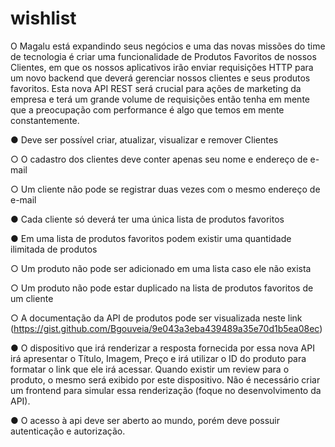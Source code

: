 # wishlist
O Magalu está expandindo seus negócios e uma das novas missões do time de tecnologia é criar uma funcionalidade de Produtos Favoritos de nossos Clientes, em que os nossos aplicativos irão enviar requisições HTTP para um novo backend que deverá gerenciar nossos clientes e seus produtos favoritos. Esta nova API REST será crucial para ações de marketing da empresa e terá um grande volume de requisições então tenha em mente que a preocupação com performance é algo que temos em mente constantemente.

● Deve ser possível criar, atualizar, visualizar e remover Clientes

  ○ O cadastro dos clientes deve conter apenas seu nome e endereço de e-mail
  
  ○ Um cliente não pode se registrar duas vezes com o mesmo endereço de e-mail

● Cada cliente só deverá ter uma única lista de produtos favoritos

● Em uma lista de produtos favoritos podem existir uma quantidade ilimitada de produtos

  ○ Um produto não pode ser adicionado em uma lista caso ele não exista

  ○ Um produto não pode estar duplicado na lista de produtos favoritos de um cliente

  ○ A documentação da API de produtos pode ser visualizada neste link (https://gist.github.com/Bgouveia/9e043a3eba439489a35e70d1b5ea08ec)

● O dispositivo que irá renderizar a resposta fornecida por essa nova API irá apresentar o Título, Imagem, Preço e irá utilizar o ID do produto para formatar o link que ele irá acessar. Quando existir um review para o produto, o mesmo será exibido por este dispositivo. Não é necessário criar um frontend para simular essa renderização (foque no desenvolvimento da API).

● O acesso à api deve ser aberto ao mundo, porém deve possuir autenticação e autorização.

